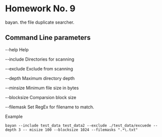 # Homework No. 9

bayan. the file duplicate searcher.

## Command Line parameters

--help Help

--include Directories for scanning

--exclude Exclude from scanning

--depth Maximum directory depth

--minsize Minimum file size in bytes

--blocksize Comparsion block size

--filemask  Set RegEx for filename to match.

Example
```
bayan --include test_data test_data2 --exclude ./test_data/excuede --depth 3 -- misize 100 --blocksize 1024 --filemasks ".*\.txt"
```
